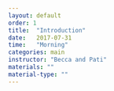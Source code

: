 ```yaml
---
layout: default
order: 1
title:  "Introduction"
date:   2017-07-31
time:   "Morning"
categories: main
instructor: "Becca and Pati"
materials: ""
material-type: ""
---
```


